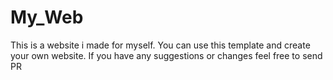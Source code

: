 # My_Web
This is a website i made for myself. You can use this template and create your own website.
If you have any suggestions or changes feel free to send PR
